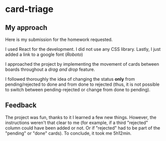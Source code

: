# card-triage

## My approach

Here is my submission for the homework requested.

I used React for the development. I did not use any CSS library. Lastly, I just added a link to a google font (*Roboto*)

I approached the project by implementing the movement of cards between boards throughout  a *drag and drop* feature.

I followed thoroughly the idea of changing the status **only** from pending/rejected to done and from done to rejected (thus, it is not possible to switch between pending-rejected or change from done to pending).

## Feedback

The project was fun, thanks to it I learned a few new things.
However, the instructions weren't that clear to me (for example, if a third "rejected" column could have been added or not. Or if "rejected" had to be part of the "pending" or "done" cards).
To conclude, it took me 5h12min.

